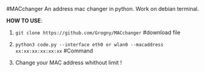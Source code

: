 #MACchanger
An address mac changer in python.
Work on debian terminal.



**HOW TO USE**:

1. ``git clone https://github.com/Grogny/MACchanger`` #download file 

2. ``python3 code.py --interface eth0 or wlan0 --macaddress xx:xx:xx:xx:xx:xx`` #Command

3. Change your MAC address whithout limit !
